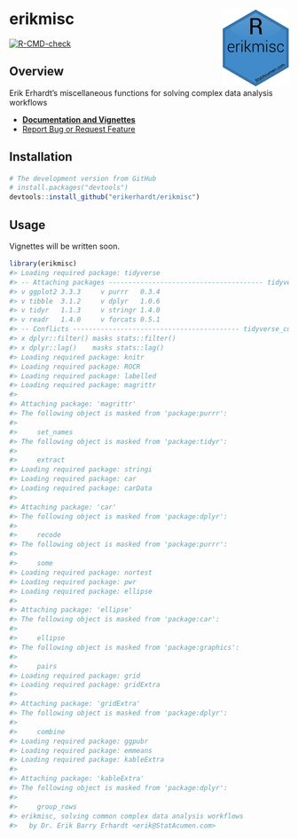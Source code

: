 
<!-- README.md is generated from README.Rmd. Please edit that file -->

# erikmisc <a href='https://github.com/erikerhardt/erikmisc'><img src='man/figures/erikmisc.png' align="right" height="138.5" /></a>

<!-- badges: start -->

[![R-CMD-check](https://github.com/erikerhardt/erikmisc/workflows/R-CMD-check/badge.svg)](https://github.com/erikerhardt/erikmisc/actions)
<!-- badges: end -->

## Overview

Erik Erhardt’s miscellaneous functions for solving complex data analysis
workflows

-   <strong><a href="https://erikerhardt.github.io/erikmisc/">Documentation
    and Vignettes</a></strong>
-   <a href="https://github.com/erikerhardt/erikmisc/issues">Report Bug
    or Request Feature</a>

## Installation

``` r
# The development version from GitHub
# install.packages("devtools")
devtools::install_github("erikerhardt/erikmisc")
```

## Usage

Vignettes will be written soon.

``` r
library(erikmisc)
#> Loading required package: tidyverse
#> -- Attaching packages --------------------------------------- tidyverse 1.3.1 --
#> v ggplot2 3.3.3     v purrr   0.3.4
#> v tibble  3.1.2     v dplyr   1.0.6
#> v tidyr   1.1.3     v stringr 1.4.0
#> v readr   1.4.0     v forcats 0.5.1
#> -- Conflicts ------------------------------------------ tidyverse_conflicts() --
#> x dplyr::filter() masks stats::filter()
#> x dplyr::lag()    masks stats::lag()
#> Loading required package: knitr
#> Loading required package: ROCR
#> Loading required package: labelled
#> Loading required package: magrittr
#> 
#> Attaching package: 'magrittr'
#> The following object is masked from 'package:purrr':
#> 
#>     set_names
#> The following object is masked from 'package:tidyr':
#> 
#>     extract
#> Loading required package: stringi
#> Loading required package: car
#> Loading required package: carData
#> 
#> Attaching package: 'car'
#> The following object is masked from 'package:dplyr':
#> 
#>     recode
#> The following object is masked from 'package:purrr':
#> 
#>     some
#> Loading required package: nortest
#> Loading required package: pwr
#> Loading required package: ellipse
#> 
#> Attaching package: 'ellipse'
#> The following object is masked from 'package:car':
#> 
#>     ellipse
#> The following object is masked from 'package:graphics':
#> 
#>     pairs
#> Loading required package: grid
#> Loading required package: gridExtra
#> 
#> Attaching package: 'gridExtra'
#> The following object is masked from 'package:dplyr':
#> 
#>     combine
#> Loading required package: ggpubr
#> Loading required package: emmeans
#> Loading required package: kableExtra
#> 
#> Attaching package: 'kableExtra'
#> The following object is masked from 'package:dplyr':
#> 
#>     group_rows
#> erikmisc, solving common complex data analysis workflows
#>   by Dr. Erik Barry Erhardt <erik@StatAcumen.com>
```
